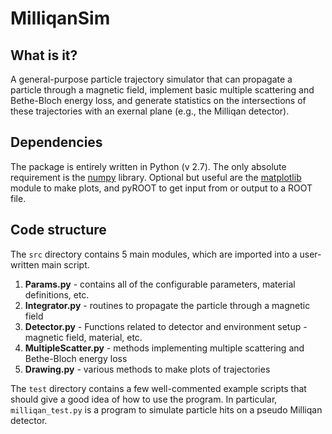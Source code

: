 # MilliqanSim

## What is it?

A general-purpose particle trajectory simulator that can propagate a particle through a magnetic field, implement
basic multiple scattering and Bethe-Bloch energy loss, and generate statistics on the intersections of these trajectories
with an exernal plane (e.g., the Milliqan detector).

## Dependencies

The package is entirely written in Python (v 2.7). The only absolute requirement is the [numpy](http://www.numpy.org) 
library. Optional but useful are the [matplotlib](http://matplotlib.org/) module to make plots, and pyROOT to get input from or output to a ROOT file.

## Code structure

The `src` directory contains 5 main modules, which are imported into a user-written main script.

1. **Params.py** - contains all of the configurable parameters, material definitions, etc.
2. **Integrator.py** -  routines to propagate the particle through a magnetic field
3. **Detector.py** - Functions related to detector and environment setup - magnetic field, material, etc.
4. **MultipleScatter.py** - methods implementing multiple scattering and Bethe-Bloch energy loss
5. **Drawing.py** - various methods to make plots of trajectories

The `test` directory contains a few well-commented example scripts that should give a good idea of how to use the program. In particular, `milliqan_test.py` is a program to simulate particle hits on a pseudo Milliqan detector.
